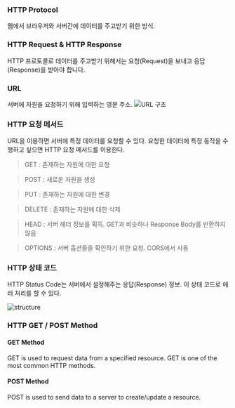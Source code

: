 ### HTTP Protocol

웹에서 브라우저와 서버간에 데이터를 주고받기 위한 방식.

### HTTP Request & HTTP Response
HTTP 프로토콜로 데이터를 주고받기 위해서는 요청(Request)을 보내고 응답(Response)을 받아야 합니다.

### URL 
서버에 자원을 요청하기 위해 입력하는 영문 주소.
![URL 구조](https://joshua1988.github.io/images/posts/web/http/url-structure.png )
### HTTP 요청 메서드
URL을 이용하면 서버에 특정 데이터를 요청할 수 있다. 
요청한 데이터에 특정 동작을 수행하고 싶으면 HTTP 요청 메서드를 이용한다.


>GET : 존재하는 자원에 대한 요청

>POST : 새로운 자원을 생성

>PUT : 존재하는 자원에 대한 변경

>DELETE : 존재하는 자원에 대한 삭제

>HEAD : 서버 헤더 정보를 획득. GET과 비슷하나 Response Body를 반환하지 않음

>OPTIONS : 서버 옵션들을 확인하기 위한 요청. CORS에서 사용

### HTTP 상태 코드
HTTP Status Code는 서버에서 설정해주는 응답(Response) 정보.
이 상태 코드로 에러 처리를 할 수 있다.

![structure](https://joshua1988.github.io/images/posts/web/http/http-full-structure.png)

### HTTP GET / POST Method

#### GET Method
GET is used to request data from a specified resource.
GET is one of the most common HTTP methods.

#### POST Method
POST is used to send data to a server to create/update a resource.


